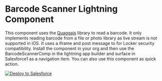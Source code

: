 Barcode Scanner Lightning Component
===================================

This component uses the <a href="https://serratus.github.io/quaggaJS/">Quaggajs</a> library to read a barcode. It only implements reading barcode from a file or photo library as live stream is not supported in iOS. It uses a iframe and post message to for Locker security compatibility. Install the component in your org and then use the BarcodeScannerComp in the lightning app builder and surface in Salesforce1 as a navigation item. You can also use this component as quick action.

<a href="https://githubsfdeploy.herokuapp.com?">
  <img alt="Deploy to Salesforce"
       src="https://raw.githubusercontent.com/afawcett/githubsfdeploy/master/deploy.png">
</a>
